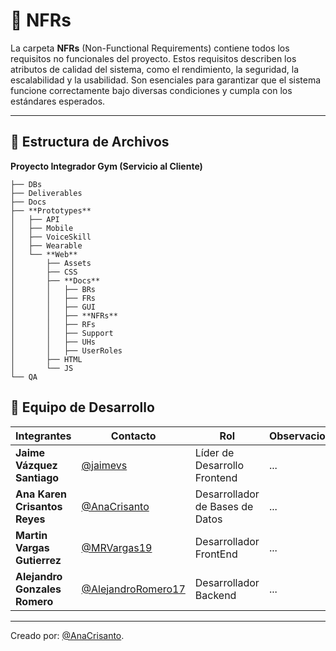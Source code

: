 # 📌 **NFRs**
La carpeta **NFRs** (Non-Functional Requirements) contiene todos los requisitos no funcionales del proyecto. Estos requisitos describen los atributos de calidad del sistema, como el rendimiento, la seguridad, la escalabilidad y la usabilidad. Son esenciales para garantizar que el sistema funcione correctamente bajo diversas condiciones y cumpla con los estándares esperados.

---

## 📁 **Estructura de Archivos**
**Proyecto Integrador Gym (Servicio al Cliente)**
```plaintext
├── DBs
├── Deliverables
├── Docs
├── **Prototypes**
│   ├── API
│   ├── Mobile
│   ├── VoiceSkill
│   ├── Wearable
│   └── **Web**
│       ├── Assets
│       ├── CSS
│       ├── **Docs**
│       │   ├── BRs
│       │   ├── FRs
│       │   ├── GUI
│       │   ├── **NFRs**
│       │   ├── RFs
│       │   ├── Support
│       │   ├── UHs
│       │   ├── UserRoles
│       ├── HTML
│       └── JS
└── QA
```

## 👥 **Equipo de Desarrollo**

| Integrantes                   | Contacto                                                   | Rol                             | Observaciones |
| ----------------------------- | ---------------------------------------------------------- | ------------------------------- | ------------- |
| **Jaime Vázquez Santiago**    | [@jaimevs](https://github.com/jaimevs)                     | Líder de Desarrollo Frontend    | ...           |
| **Ana Karen Crisantos Reyes** | [@AnaCrisanto](https://github.com/AnaCrisanto)             | Desarrollador de Bases de Datos | ...           |
| **Martin Vargas Gutierrez**   | [@MRVargas19](https://github.com/MRVargas19)               | Desarrollador FrontEnd          | ...           |
| **Alejandro Gonzales Romero** | [@AlejandroRomero17](https://github.com/AlejandroRomero17) | Desarrollador Backend           | ...           |

---

Creado por: [@AnaCrisanto](https://github.com/AnaCrisanto).


